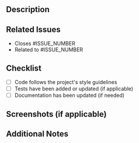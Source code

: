 ## Description

## Related Issues
- Closes #ISSUE_NUMBER
- Related to #ISSUE_NUMBER

## Checklist
- [ ] Code follows the project's style guidelines
- [ ] Tests have been added or updated (if applicable)
- [ ] Documentation has been updated (if needed)

## Screenshots (if applicable)

## Additional Notes
<!-- Add any extra information, comments, or references here. -->

